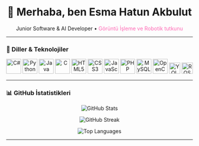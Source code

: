 <h1 align="center">👋 Merhaba, ben Esma Hatun Akbulut</h1>

<p align="center">
  Junior Software & AI Developer • <span style="color:#ff69b4">Görüntü İşleme ve Robotik tutkunu</span>
</p>

---

### 🚀 Diller & Teknolojiler

<p align="center">
  <img src="https://cdn.jsdelivr.net/gh/devicons/devicon/icons/csharp/csharp-original.svg" width="40" alt="C#" />
  <img src="https://cdn.jsdelivr.net/gh/devicons/devicon/icons/python/python-original.svg" width="40" alt="Python" />
  <img src="https://cdn.jsdelivr.net/gh/devicons/devicon/icons/java/java-original.svg" width="40" alt="Java" />
  <img src="https://cdn.jsdelivr.net/gh/devicons/devicon/icons/c/c-original.svg" width="40" alt="C" />
  <img src="https://cdn.jsdelivr.net/gh/devicons/devicon/icons/html5/html5-original.svg" width="40" alt="HTML5" />
  <img src="https://cdn.jsdelivr.net/gh/devicons/devicon/icons/css3/css3-original.svg" width="40" alt="CSS3" />
  <img src="https://cdn.jsdelivr.net/gh/devicons/devicon/icons/javascript/javascript-original.svg" width="40" alt="JavaScript" />
  <img src="https://cdn.jsdelivr.net/gh/devicons/devicon/icons/php/php-original.svg" width="40" alt="PHP" />
  <img src="https://cdn.jsdelivr.net/gh/devicons/devicon/icons/mysql/mysql-original.svg" width="40" alt="MySQL" />
  <img src="https://cdn.jsdelivr.net/gh/devicons/devicon/icons/opencv/opencv-original.svg" width="40" alt="OpenCV" />
  <img src="https://img.shields.io/badge/YOLOv8-vision-ff69b4?style=flat&logo=python&logoColor=white" height="30" alt="YOLOv8" />
  <img src="https://img.shields.io/badge/ROS-RobotOS-22314E?style=flat&logo=ros&logoColor=white" height="30" alt="ROS" />
</p>

---

### 📊 GitHub İstatistikleri

<p align="center">
  <img src="https://github-readme-stats.vercel.app/api?username=Esmahtn&show_icons=true&theme=github_dark&count_private=true" alt="GitHub Stats" />
</p>

<p align="center">
  <img src="https://github-readme-streak-stats.herokuapp.com/?user=Esmahtn&theme=github-dark&hide_border=true" alt="GitHub Streak" />
</p>

<p align="center">
  <img src="https://github-readme-stats.vercel.app/api/top-langs/?username=Esmahtn&layout=compact&theme=github_dark&langs_count=10&hide_border=true" alt="Top Languages" />
</p>

---






  
